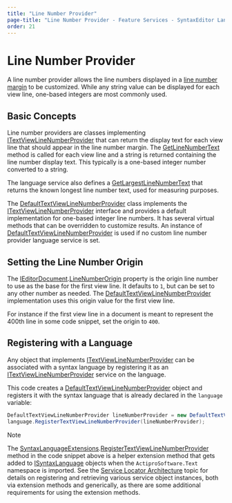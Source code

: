 ```yaml
---
title: "Line Number Provider"
page-title: "Line Number Provider - Feature Services - SyntaxEditor Language Creation Guide"
order: 21
---
```

# Line Number Provider

A line number provider allows the line numbers displayed in a [line number margin](../../user-interface/editor-view/editor-view-margins.md) to be customized.  While any string value can be displayed for each view line, one-based integers are most commonly used.

## Basic Concepts

Line number providers are classes implementing [ITextViewLineNumberProvider](xref:ActiproSoftware.Windows.Controls.SyntaxEditor.ITextViewLineNumberProvider) that can return the display text for each view line that should appear in the line number margin.  The [GetLineNumberText](xref:ActiproSoftware.Windows.Controls.SyntaxEditor.ITextViewLineNumberProvider.GetLineNumberText*) method is called for each view line and a string is returned containing the line number display text.  This typically is a one-based integer number converted to a string.

The language service also defines a [GetLargestLineNumberText](xref:ActiproSoftware.Windows.Controls.SyntaxEditor.ITextViewLineNumberProvider.GetLargestLineNumberText*) that returns the known longest line number text, used for measuring purposes.

The [DefaultTextViewLineNumberProvider](xref:ActiproSoftware.Windows.Controls.SyntaxEditor.Implementation.DefaultTextViewLineNumberProvider) class implements the [ITextViewLineNumberProvider](xref:ActiproSoftware.Windows.Controls.SyntaxEditor.ITextViewLineNumberProvider) interface and provides a default implementation for one-based integer line numbers.  It has several virtual methods that can be overridden to customize results.  An instance of [DefaultTextViewLineNumberProvider](xref:ActiproSoftware.Windows.Controls.SyntaxEditor.Implementation.DefaultTextViewLineNumberProvider) is used if no custom line number provider language service is set.

## Setting the Line Number Origin

The [IEditorDocument](xref:ActiproSoftware.Text.IEditorDocument).[LineNumberOrigin](xref:ActiproSoftware.Text.IEditorDocument.LineNumberOrigin) property is the origin line number to use as the base for the first view line.  It defaults to `1`, but can be set to any other number as needed.  The [DefaultTextViewLineNumberProvider](xref:ActiproSoftware.Windows.Controls.SyntaxEditor.Implementation.DefaultTextViewLineNumberProvider) implementation uses this origin value for the first view line.

For instance if the first view line in a document is meant to represent the 400th line in some code snippet, set the origin to `400`.

## Registering with a Language

Any object that implements [ITextViewLineNumberProvider](xref:ActiproSoftware.Windows.Controls.SyntaxEditor.ITextViewLineNumberProvider) can be associated with a syntax language by registering it as an [ITextViewLineNumberProvider](xref:ActiproSoftware.Windows.Controls.SyntaxEditor.ITextViewLineNumberProvider) service on the language.

This code creates a [DefaultTextViewLineNumberProvider](xref:ActiproSoftware.Windows.Controls.SyntaxEditor.Implementation.DefaultTextViewLineNumberProvider) object and registers it with the syntax language that is already declared in the `language` variable:

```csharp
DefaultTextViewLineNumberProvider lineNumberProvider = new DefaultTextViewLineNumberProvider();
language.RegisterTextViewLineNumberProvider(lineNumberProvider);
```

> [!NOTE]
> The [SyntaxLanguageExtensions](xref:ActiproSoftware.Text.SyntaxLanguageExtensions).[RegisterTextViewLineNumberProvider](xref:ActiproSoftware.Text.SyntaxLanguageExtensions.RegisterTextViewLineNumberProvider*) method in the code snippet above is a helper extension method that gets added to [ISyntaxLanguage](xref:ActiproSoftware.Text.ISyntaxLanguage) objects when the `ActiproSoftware.Text` namespace is imported.  See the [Service Locator Architecture](../service-locator-architecture.md) topic for details on registering and retrieving various service object instances, both via extension methods and generically, as there are some additional requirements for using the extension methods.
